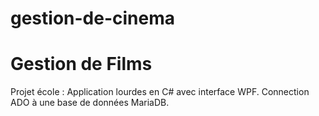 # gestion-de-cinema

Gestion de Films
===
Projet école : Application lourdes en C# avec interface WPF.
Connection ADO à une base de données MariaDB.

